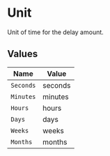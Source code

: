# Unit

Unit of time for the delay amount.


## Values

| Name      | Value     |
| --------- | --------- |
| `Seconds` | seconds   |
| `Minutes` | minutes   |
| `Hours`   | hours     |
| `Days`    | days      |
| `Weeks`   | weeks     |
| `Months`  | months    |